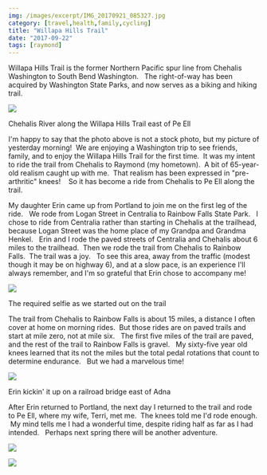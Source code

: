 ```yaml
---
img: /images/excerpt/IMG_20170921_085327.jpg
category: [travel,health,family,cycling]
title: "Willapa Hills Trail"
date: "2017-09-22"
tags: [raymond]
---
```


Willapa Hills Trail is the former Northern Pacific spur line from Chehalis Washington to South Bend Washington.   The right-of-way has been acquired by Washington State Parks, and now serves as a biking and hiking trail.

[![](/images/IMG_20170921_085327.jpg)](http://blog.duanemcguire.com/wp-content/uploads/2017/09/IMG_20170921_085327.jpg)

Chehalis River along the Willapa Hills Trail east of Pe Ell

I'm happy to say that the photo above is not a stock photo, but my picture of yesterday morning!  We are enjoying a Washington trip to see friends, family, and to enjoy the Willapa Hills Trail for the first time.  It was my intent to ride the trail from Chehalis to Raymond (my hometown).  A bit of 65-year-old realism caught up with me.  That realism has been expressed in "pre-arthritic" knees!    So it has become a ride from Chehalis to Pe Ell along the trail.

My daughter Erin came up from Portland to join me on the first leg of the ride.   We rode from Logan Street in Centralia to Rainbow Falls State Park.   I chose to ride from Centralia rather than starting in Chehalis at the trailhead, because Logan Street was the home place of my Grandpa and Grandma Henkel.   Erin and I rode the paved streets of Centralia and Chehalis about 6 miles to the trailhead.  Then we rode the trail from Chehalis to Rainbow Falls.  The trail was a joy.   To see this area, away from the traffic (modest though it may be on highway 6), and at a slow pace, is an experience I'll always remember, and I'm so grateful that Erin chose to accompany me!

[![](/images/IMG_20170920_135720.jpg)](http://blog.duanemcguire.com/wp-content/uploads/2017/09/IMG_20170920_135720.jpg)

The required selfie as we started out on the trail

The trail from Chehalis to Rainbow Falls is about 15 miles, a distance I often cover at home on morning rides.  But those rides are on paved trails and start at mile zero, not at mile six.   The first five miles of the trail are paved, and the rest of the trail to Rainbow Falls is gravel.   My sixty-five year old knees learned that its not the miles but the total pedal rotations that count to determine endurance.   But we had a marvelous time!

[![](/images/IMG_20170920_150128.jpg)](http://blog.duanemcguire.com/wp-content/uploads/2017/09/IMG_20170920_150128.jpg)

Erin kickin' it up on a railroad bridge east of Adna

After Erin returned to Portland, the next day I returned to the trail and rode to Pe Ell, where my wife, Terri, met me.  The knees told me I'd rode enough.  My mind tells me I had a wonderful time, despite riding half as far as I had intended.   Perhaps next spring there will be another adventure.

[![](/images/IMG_20170920_152218.jpg)](http://blog.duanemcguire.com/wp-content/uploads/2017/09/IMG_20170920_152218.jpg)

[![](/images/IMG_20170921_092428.jpg)](http://blog.duanemcguire.com/wp-content/uploads/2017/09/IMG_20170921_092428.jpg)
